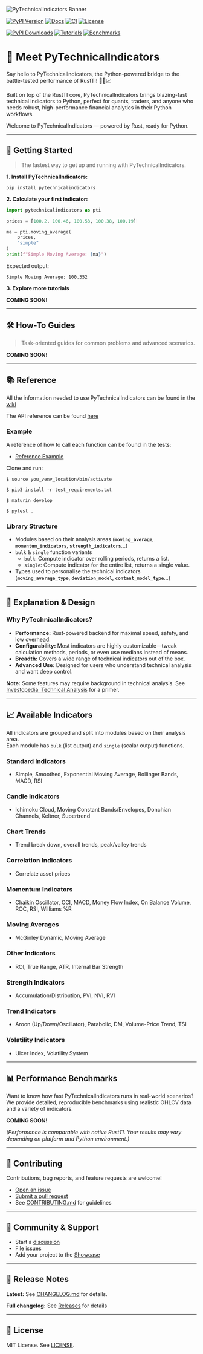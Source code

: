 ![PyTechnicalIndicators Banner](https://github.com/chironmind/PyTechnicalIndicators/blob/main/assets/pytechnicalindicators_banner.png)

[![PyPI Version](https://img.shields.io/pypi/v/pytechnicalindicators.svg)](https://pypi.org/project/pytechnicalindicators/)
[![Docs](https://img.shields.io/badge/docs-available-brightgreen.svg)](https://github.com/chironmind/PyTechnicalIndicators/wiki)
[![CI](https://github.com/chironmind/PyTechnicalIndicators/actions/workflows/python-package.yml/badge.svg)](https://github.com/chironmind/PyTechnicalIndicators/actions)
[![License](https://img.shields.io/github/license/chironmind/PyTechnicalIndicators)](LICENSE-MIT)

[![PyPI Downloads](https://img.shields.io/pypi/dm/pytechnicalindicators.svg)](https://pypi.org/project/pytechnicalindicators/)
[![Tutorials](https://img.shields.io/badge/Tutorials-Available-brightgreen?style=flat&logo=book)](https://github.com/chironmind/PyTechnicalIndicators-tutorials)
[![Benchmarks](https://img.shields.io/badge/Performance-Microsecond-blue?logo=zap)](https://github.com/chironmind/PyTechnicalIndicators-benchmarks)

# 🐍 Meet PyTechnicalIndicators

Say hello to PyTechnicalIndicators, the Python-powered bridge to the battle-tested performance of RustTI! 🦀🐍📈

Built on top of the RustTI core, PyTechnicalIndicators brings blazing-fast technical indicators to Python, perfect for quants, traders, and anyone who needs robust, high-performance financial analytics in their Python workflows.

Welcome to PyTechnicalIndicators — powered by Rust, ready for Python.

---

## 🚀 Getting Started

> The fastest way to get up and running with PyTechnicalIndicators.

**1. Install PyTechnicalIndicators:**

```shell
pip install pytechnicalindicators
```

**2. Calculate your first indicator:**

```python
import pytechnicalindicators as pti

prices = [100.2, 100.46, 100.53, 100.38, 100.19]

ma = pti.moving_average(
    prices,
    "simple"
)
print(f"Simple Moving Average: {ma}")
```

Expected output:
```
Simple Moving Average: 100.352
```

**3. Explore more tutorials**

**COMING SOON!**

---

## 🛠️ How-To Guides

> Task-oriented guides for common problems and advanced scenarios.

**COMING SOON!**

---

## 📚 Reference

All the information needed to use PyTechnicalIndicators can be found in the [wiki](https://github.com/chironmind/PyTechnicalIndicators/wiki)

The API reference can be found [here](https://github.com/chironmind/PyTechnicalIndicators/wiki/API-Reference)

### Example

A reference of how to call each function can be found in the tests:

- [Reference Example](./tests/)

Clone and run:

```shell
$ source you_venv_location/bin/activate

$ pip3 install -r test_requirements.txt

$ maturin develop

$ pytest .

```

### Library Structure

- Modules based on their analysis areas (**`moving_average`**, **`momentum_indicators`**, **`strength_indicators`**...)
- `bulk` & `single` function variants  
  - `bulk`: Compute indicator over rolling periods, returns a list.
  - `single`: Compute indicator for the entire list, returns a single value.
- Types used to personalise the technical indicators (**`moving_average_type`**, **`deviation_model`**, **`contant_model_type`**...)

---

## 🧠 Explanation & Design

### Why PyTechnicalIndicators?

- **Performance:** Rust-powered backend for maximal speed, safety, and low overhead.
- **Configurability:** Most indicators are highly customizable—tweak calculation methods, periods, or even use medians instead of means.
- **Breadth:** Covers a wide range of technical indicators out of the box.
- **Advanced Use:** Designed for users who understand technical analysis and want deep control.

**Note:** Some features may require background in technical analysis. See [Investopedia: Technical Analysis](https://www.investopedia.com/terms/t/technicalanalysis.asp) for a primer.

---

## 📈 Available Indicators

All indicators are grouped and split into modules based on their analysis area.  
Each module has `bulk` (list output) and `single` (scalar output) functions.

### Standard Indicators
- Simple, Smoothed, Exponential Moving Average, Bollinger Bands, MACD, RSI

### Candle Indicators
- Ichimoku Cloud, Moving Constant Bands/Envelopes, Donchian Channels, Keltner, Supertrend

### Chart Trends
- Trend break down, overall trends, peak/valley trends

### Correlation Indicators
- Correlate asset prices

### Momentum Indicators
- Chaikin Oscillator, CCI, MACD, Money Flow Index, On Balance Volume, ROC, RSI, Williams %R

### Moving Averages
- McGinley Dynamic, Moving Average

### Other Indicators
- ROI, True Range, ATR, Internal Bar Strength

### Strength Indicators
- Accumulation/Distribution, PVI, NVI, RVI

### Trend Indicators
- Aroon (Up/Down/Oscillator), Parabolic, DM, Volume-Price Trend, TSI

### Volatility Indicators
- Ulcer Index, Volatility System

---

## 📊 Performance Benchmarks

Want to know how fast PyTechnicalIndicators runs in real-world scenarios?  
We provide detailed, reproducible benchmarks using realistic OHLCV data and a variety of indicators.

**COMING SOON!**

*(Performance is comparable with native RustTI. Your results may vary depending on platform and Python environment.)*

---

## 🤝 Contributing

Contributions, bug reports, and feature requests are welcome!
- [Open an issue](https://github.com/chironmind/PyTechnicalIndicators/issues)
- [Submit a pull request](https://github.com/chironmind/PyTechnicalIndicators/pulls)
- See [CONTRIBUTING.md](CONTRIBUTING.md) for guidelines

---

## 💬 Community & Support

- Start a [discussion](https://github.com/chironmind/PyTechnicalIndicators/discussions)
- File [issues](https://github.com/chironmind/PyTechnicalIndicators/issues)
- Add your project to the [Showcase](https://github.com/chironmind/PyTechnicalIndicators/discussions/categories/show-and-tell)

---

## 📰 Release Notes

**Latest:** See [CHANGELOG.md](./CHANGELOG.md) for details.

**Full changelog:** See [Releases](https://github.com/chironmind/PyTechnicalIndicators/releases) for details

---

## 📄 License

MIT License. See [LICENSE](LICENSE-MIT).


